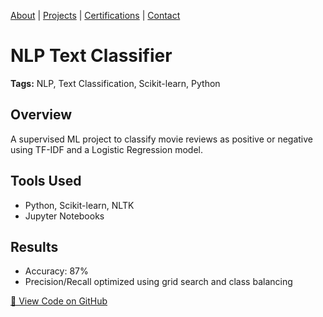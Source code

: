 [About](#about) | [Projects](#projects) | [Certifications](#certifications) | [Contact](#contact)

# NLP Text Classifier

**Tags:** NLP, Text Classification, Scikit-learn, Python

## Overview

A supervised ML project to classify movie reviews as positive or negative using TF-IDF and a Logistic Regression model.

## Tools Used

- Python, Scikit-learn, NLTK
- Jupyter Notebooks

## Results

- Accuracy: 87%
- Precision/Recall optimized using grid search and class balancing

[🔗 View Code on GitHub](https://github.com/yourusername/nlp-text-classifier)
